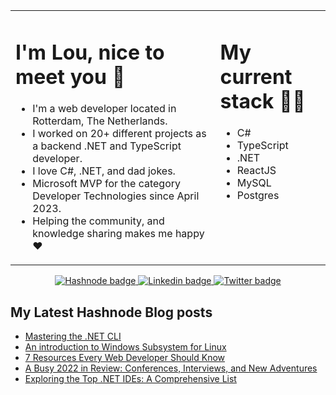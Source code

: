 <table align="center"><tr><td valign="top" width="65%">

# I'm Lou, nice to meet you 👋

* I'm a web developer located in Rotterdam, The Netherlands.
* I worked on 20+ different projects as a backend .NET and TypeScript developer.
* I love C#, .NET, and dad jokes.
* Microsoft MVP for the category Developer Technologies since April 2023.
* Helping the community, and knowledge sharing makes me happy ❤️

</td><td valign="top" width="35%">

# My current stack 👩‍💻
* C#
* TypeScript
* .NET
* ReactJS
* MySQL
* Postgres

</tr></tr></table>

<p align="center">
 <a href="https://hashnode.com/@lovelacecoding">
   <img src="https://img.shields.io/badge/Hashnode-2962FF?style=for-the-badge&logo=hashnode&logoColor=white" alt="Hashnode badge"/>
 </a>
 <a href="https://www.linkedin.com/in/louelladev/">
   <img src="https://img.shields.io/badge/linkedin-%230077B5.svg?style=for-the-badge&logo=linkedin&logoColor=white" alt="Linkedin badge"/>
 </a>
 <a href="https://twitter.com/lovelacecoding">
   <img src="https://img.shields.io/badge/Twitter-1DA1F2?style=for-the-badge&logo=twitter&logoColor=white" alt="Twitter badge" />
 </a>
</p>

## My Latest Hashnode Blog posts
 <!-- BLOG-POST-LIST:START -->
- [Mastering the .NET CLI](https://lovelacecoding.hashnode.dev/mastering-the-net-cli)
- [An introduction to Windows Subsystem for Linux](https://lovelacecoding.hashnode.dev/an-introduction-to-windows-subsystem-for-linux)
- [7 Resources Every Web Developer Should Know](https://lovelacecoding.hashnode.dev/7-resources-every-web-developer-should-know)
- [A Busy 2022 in Review: Conferences, Interviews, and New Adventures](https://lovelacecoding.hashnode.dev/a-busy-2022-in-review-conferences-interviews-and-new-adventures)
- [Exploring the Top .NET IDEs: A Comprehensive List](https://lovelacecoding.hashnode.dev/exploring-the-top-net-ides)
<!-- BLOG-POST-LIST:END -->
 



